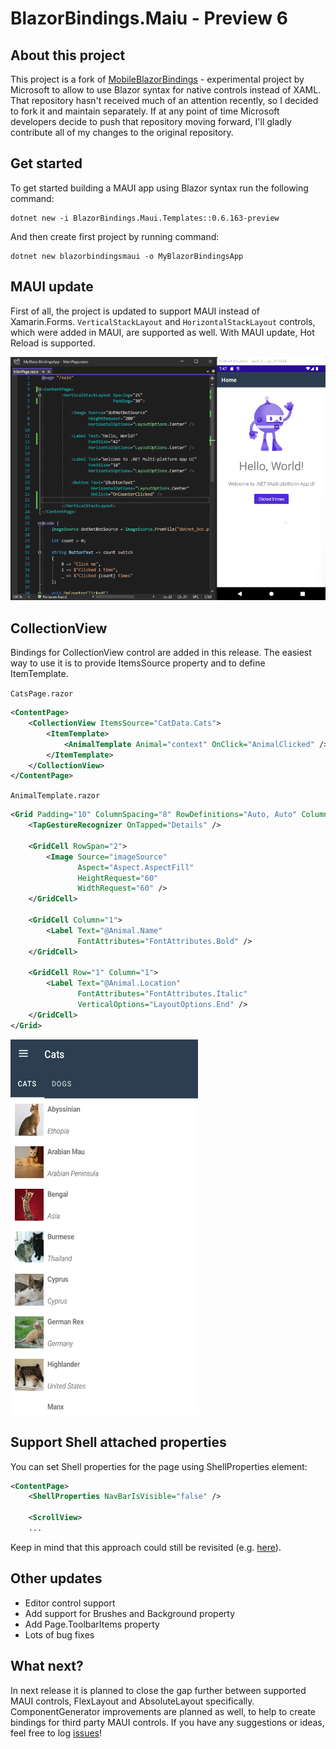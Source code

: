 # BlazorBindings.Maiu - Preview 6

## About this project

This project is a fork of [MobileBlazorBindings](https://github.com/dotnet/MobileBlazorBindings) - experimental project by Microsoft to allow to use Blazor syntax for native controls instead of XAML. That repository hasn't received much of an attention recently, so I decided to fork it and maintain separately. If at any point of time Microsoft developers decide to push that repository moving forward, I'll gladly contribute all of my changes to the original repository. 

## Get started

To get started building a MAUI app using Blazor syntax run the following command:

```
dotnet new -i BlazorBindings.Maui.Templates::0.6.163-preview
```

And then create first project by running command:
```
dotnet new blazorbindingsmaui -o MyBlazorBindingsApp
```

## MAUI update

First of all, the project is updated to support MAUI instead of Xamarin.Forms. `VerticalStackLayout` and `HorizontalStackLayout` controls, which were added in MAUI, are supported as well. With MAUI update, Hot Reload is supported.

![Razor Hot Reload](../media/release-notes/rn6-hot-reload.gif)

## CollectionView

Bindings for CollectionView control are added in this release. The easiest way to use it is to provide ItemsSource property and to define ItemTemplate.

`CatsPage.razor`
```xml
<ContentPage>
    <CollectionView ItemsSource="CatData.Cats">
        <ItemTemplate>
            <AnimalTemplate Animal="context" OnClick="AnimalClicked" />
        </ItemTemplate>
    </CollectionView>
</ContentPage>
```

`AnimalTemplate.razor`
```xml
<Grid Padding="10" ColumnSpacing="8" RowDefinitions="Auto, Auto" ColumnDefinitions="Auto, *">
    <TapGestureRecognizer OnTapped="Details" />

    <GridCell RowSpan="2">
        <Image Source="imageSource"
               Aspect="Aspect.AspectFill"
               HeightRequest="60"
               WidthRequest="60" />
    </GridCell>

    <GridCell Column="1">
        <Label Text="@Animal.Name"
               FontAttributes="FontAttributes.Bold" />
    </GridCell>

    <GridCell Row="1" Column="1">
        <Label Text="@Animal.Location"
               FontAttributes="FontAttributes.Italic"
               VerticalOptions="LayoutOptions.End" />
    </GridCell>
</Grid>
```
<img src="../media/release-notes/rn6-collection-view.png" height=600 width=300 />

## Support Shell attached properties

You can set Shell properties for the page using ShellProperties element:
```xml
<ContentPage>
    <ShellProperties NavBarIsVisible="false" />

    <ScrollView>
    ...
```
Keep in mind that this approach could still be revisited (e.g. [here](https://github.com/Dreamescaper/BlazorBindings.Maui/issues/5)).


## Other updates

- Editor control support
- Add support for Brushes and Background property
- Add Page.ToolbarItems property
- Lots of bug fixes

## What next?

In next release it is planned to close the gap further between supported MAUI controls, FlexLayout and AbsoluteLayout specifically. ComponentGenerator improvements are planned as well, to help to create bindings for third party MAUI controls.
If you have any suggestions or ideas, feel free to log [issues](https://github.com/Dreamescaper/BlazorBindings.Maui/issues)!